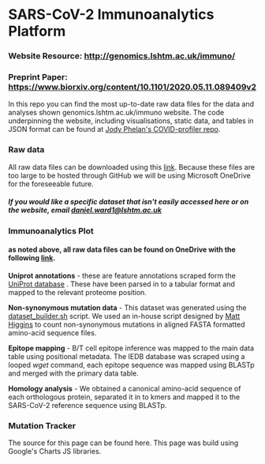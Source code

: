 # SARS-CoV-2 Immunoanalytics Platform
### Website Resource: http://genomics.lshtm.ac.uk/immuno/
### Preprint Paper: https://www.biorxiv.org/content/10.1101/2020.05.11.089409v2

In this repo you can find the most up-to-date raw data files for the data and analyses shown genomics.lshtm.ac.uk/immuno website. The code underpinning the website, including visualisations, static data, and tables in JSON format can be found at [Jody Phelan's COVID-profiler repo](https://github.com/jodyphelan/covid-profiler).


### Raw data

All raw data files can be downloaded using this [link](https://lshtm-my.sharepoint.com/:f:/g/personal/lsh1603403_lshtm_ac_uk/Es5YMHN19nlGkBB0zR6Y1o8BrEVDMXwywSqZouQClT9cyg?e=V1wPT9). Because these files are too large to be hosted through GitHub we will be using Microsoft OneDrive for the foreseeable future.

##### If you would like a specific dataset that isn't easily accessed here or on the website, email daniel.ward1@lshtm.ac.uk





### Immunoanalytics Plot
#### as noted above, all raw data files can be found on OneDrive with the following [link](https://lshtm-my.sharepoint.com/:f:/g/personal/lsh1603403_lshtm_ac_uk/Es5YMHN19nlGkBB0zR6Y1o8BrEVDMXwywSqZouQClT9cyg?e=V1wPT9).

**Uniprot annotations** - these are feature annotations scraped form the [UniProt database](https://covid-19.uniprot.org/uniprotkb?query=*) . These have been parsed in to a tabular format and mapped to the relevant proteome position.

**Non-synonymous mutation data** - This dataset was generated using the [dataset_builder.sh](./scripts/database_builder.sh) script. We used an in-house script designed by [Matt Higgins](https://github.com/MatthewHiggins2017) to count non-synonymous mutations in aligned FASTA formatted amino-acid sequence files.

**Epitope mapping** - B/T cell epitope inference was mapped to the main data table using positional metadata. The IEDB database was scraped using a looped *wget* command, each epitope sequence was mapped using BLASTp and merged with the primary data table.

**Homology analysis** - We obtained a canonical amino-acid sequence of each orthologous protein, separated it in to kmers and mapped it to the SARS-CoV-2 reference sequence using BLASTp.




### Mutation Tracker

The source for this page can be found here. This page was build using Google's Charts JS libraries. 
